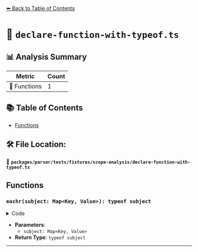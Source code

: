 [⬅️ Back to Table of Contents](../../../../../index.md)

# 📄 `declare-function-with-typeof.ts`

## 📊 Analysis Summary

| Metric | Count |
|--------|-------|
| 🔧 Functions | 1 |

## 📚 Table of Contents

- [Functions](#functions)

## 🛠️ File Location:
📂 **`packages/parser/tests/fixtures/scope-analysis/declare-function-with-typeof.ts`**

## Functions

### `eachr(subject: Map<Key, Value>): typeof subject`

<details><summary>Code</summary>

```ts
function eachr<Key, Value>(subject: Map<Key, Value>): typeof subject;
```
</details>

- **Parameters**:
  - `subject: Map<Key, Value>`
- **Return Type**: `typeof subject`

---